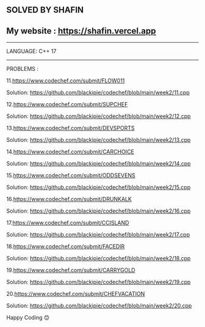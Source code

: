 SOLVED BY SHAFIN
----------------------------------
My website : https://shafin.vercel.app
---------------------------------------
_____________
LANGUAGE: C++ 17
______________

PROBLEMS :

11.https://www.codechef.com/submit/FLOW011

Solution: https://github.com/blackipie/codechef/blob/main/week2/11.cpp

12.https://www.codechef.com/submit/SUPCHEF

Solution: https://github.com/blackipie/codechef/blob/main/week2/12.cpp

13.https://www.codechef.com/submit/DEVSPORTS

Solution: https://github.com/blackipie/codechef/blob/main/week2/13.cpp

14.https://www.codechef.com/submit/CARCHOICE

Solution: https://github.com/blackipie/codechef/blob/main/week2/14.cpp

15.https://www.codechef.com/submit/ODDSEVENS

Solution: https://github.com/blackipie/codechef/blob/main/week2/15.cpp

16.https://www.codechef.com/submit/DRUNKALK

Solution: https://github.com/blackipie/codechef/blob/main/week2/16.cpp

17.https://www.codechef.com/submit/CCISLAND

Solution: https://github.com/blackipie/codechef/blob/main/week2/17.cpp

18.https://www.codechef.com/submit/FACEDIR

Solution: https://github.com/blackipie/codechef/blob/main/week2/18.cpp

19.https://www.codechef.com/submit/CARRYGOLD

Solution: https://github.com/blackipie/codechef/blob/main/week2/19.cpp

20.https://www.codechef.com/submit/CHEFVACATION

Solution: https://github.com/blackipie/codechef/blob/main/week2/20.cpp

Happy Coding 😊

